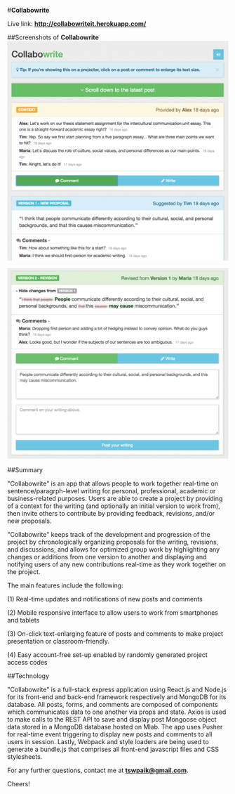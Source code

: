 #**Collabowrite**

Live link: **http://collabowriteit.herokuapp.com/**

##Screenshots of **Collabowrite**
![Screenshot of sample project](screenshot1.jpg "Header")

![Screenshot of sample post structure](screenshot2.jpg "Main")

##Summary

"Collabowrite" is an app that allows people to work together real-time on sentence/paragrph-level writing for personal, professional, academic or business-related purposes. Users are able to create a project by providing of a context for the writing (and optionally an initial version to work from), then invite others to contribute by providing feedback, revisions, and/or new proposals. 

"Collabowrite" keeps track of the development and progression of the project by chronologically organizing proposals for the writing, revisions, and discussions, and allows for optimized group work by highlighting any changes or additions from one version to another and displaying and notifying users of any new contributions real-time as they work together on the project.

The main features include the following:

(1) Real-time updates and notifications of new posts and comments

(2) Mobile responsive interface to allow users to work from smartphones and tablets

(3) On-click text-enlarging feature of posts and comments to make project presentation or classroom-friendly.

(4) Easy account-free set-up enabled by randomly generated project access codes 


##Technology

"Collabowrite" is a full-stack express application using React.js and Node.js for its front-end and back-end framework respectively and MongoDB for its database. All posts, forms, and comments are composed of components which communicates data to one another via props and state. Axios is used to make calls to the REST API to save and display post Mongoose object data stored in a MongoDB database hosted on Mlab. The app uses Pusher for real-time event triggering to display new posts and comments to all users in session. Lastly, Webpack and style loaders are being used to generate a bundle.js that comprises all front-end javascript files and CSS stylesheets. 

For any further questions, contact me at **tswpaik@gmail.com**.

Cheers!